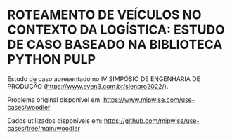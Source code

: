 # ROTEAMENTO DE VEÍCULOS NO CONTEXTO DA LOGÍSTICA: ESTUDO DE CASO BASEADO NA BIBLIOTECA PYTHON PULP

Estudo de caso apresentado no IV SIMPÓSIO DE ENGENHARIA DE PRODUÇÃO (https://www.even3.com.br/sienpro2022/).

Problema original disponível em: https://www.mipwise.com/use-cases/woodler

Dados utilizados disponíveis em: https://github.com/mipwise/use-cases/tree/main/woodler
